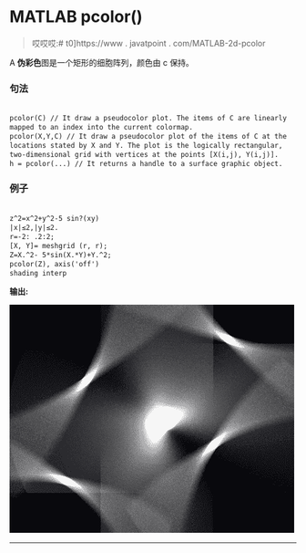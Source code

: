 # MATLAB pcolor()

> 哎哎哎:# t0]https://www . javatpoint . com/MATLAB-2d-pcolor

A **伪彩色**图是一个矩形的细胞阵列，颜色由 c 保持。

### 句法

```

pcolor(C) // It draw a pseudocolor plot. The items of C are linearly mapped to an index into the current colormap.
pcolor(X,Y,C) // It draw a pseudocolor plot of the items of C at the locations stated by X and Y. The plot is the logically rectangular, two-dimensional grid with vertices at the points [X(i,j), Y(i,j)]. 
h = pcolor(...) // It returns a handle to a surface graphic object.

```

### 例子

```

z^2=x^2+y^2-5 sin?(xy)
|x|≤2,|y|≤2.
r=-2: .2:2;
[X, Y]= meshgrid (r, r);
Z=X.^2- 5*sin(X.*Y)+Y.^2;
pcolor(Z), axis('off')
shading interp

```

**输出:**

![MATLAB pcolor()](img/fb0b5efa5814fd5643ca426610a19d78.png)

* * *